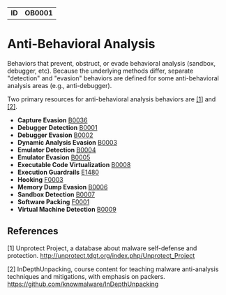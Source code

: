 |||
|---|---|
|**ID**|**OB0001**|


# Anti-Behavioral Analysis
Behaviors that prevent, obstruct, or evade behavioral analysis (sandbox, debugger, etc). Because the underlying methods differ, separate "detection" and "evasion" behaviors are defined for some anti-behavioral analysis areas (e.g., anti-debugger). 

Two primary resources for anti-behavioral analysis behaviors are [[1]](#1) and [[2]](#2).

* **Capture Evasion** [B0036](../anti-behavioral-analysis/evade-capture.md)
* **Debugger Detection** [B0001](../anti-behavioral-analysis/detect-debugger.md)
* **Debugger Evasion** [B0002](../anti-behavioral-analysis/evade-debugger.md)
* **Dynamic Analysis Evasion** [B0003](../anti-behavioral-analysis/evade-dynamic-analysis.md)
* **Emulator Detection** [B0004](../anti-behavioral-analysis/detect-emulator.md)
* **Emulator Evasion** [B0005](../anti-behavioral-analysis/evade-emulator.md)
* **Executable Code Virtualization** [B0008](../anti-static-analysis/exe-code-virtualize.md)
* **Execution Guardrails** [E1480](../anti-behavioral-analysis/execution-guardrails.md)
* **Hooking** [F0003](../credential-access/hooking.md)
* **Memory Dump Evasion** [B0006](../anti-behavioral-analysis/evade-memory-dump.md)
* **Sandbox Detection** [B0007](../anti-behavioral-analysis/detect-sandbox.md)
* **Software Packing** [F0001](../anti-static-analysis/software-packing.md)
* **Virtual Machine Detection** [B0009](../anti-behavioral-analysis/detect-vm.md)

References
----------
<a name="1">[1]</a> Unprotect Project, a database about malware self-defense and protection. http://unprotect.tdgt.org/index.php/Unprotect_Project

<a name="2">[2]</a> InDepthUnpacking, course content for teaching malware anti-analysis techniques and mitigations, with emphasis on packers. https://github.com/knowmalware/InDepthUnpacking
